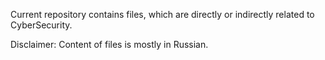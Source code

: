 Current repository contains files, which are directly or indirectly related to CyberSecurity. 

Disclaimer: Content of files is mostly in Russian.
